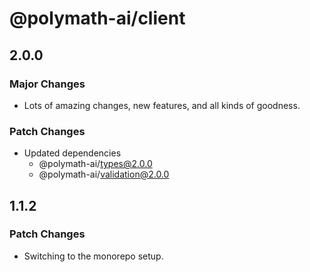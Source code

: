 # @polymath-ai/client

## 2.0.0

### Major Changes

- Lots of amazing changes, new features, and all kinds of goodness.

### Patch Changes

- Updated dependencies
  - @polymath-ai/types@2.0.0
  - @polymath-ai/validation@2.0.0

## 1.1.2

### Patch Changes

- Switching to the monorepo setup.
